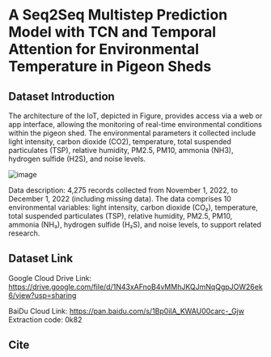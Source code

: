 # A Seq2Seq Multistep Prediction Model with TCN and Temporal Attention for Environmental Temperature in Pigeon Sheds

## Dataset Introduction

The architecture of the IoT, depicted in Figure, provides access via a web or app interface, allowing the monitoring of real-time environmental conditions within the pigeon shed. The environmental parameters it collected include light intensity, carbon dioxide (CO2), temperature, total suspended particulates (TSP), relative humidity, PM2.5, PM10, ammonia (NH3), hydrogen sulfide (H2S), and noise levels.

![image](https://github.com/user-attachments/assets/afdef11b-a3f9-4efc-a53b-3168afb8e177)

Data description: 4,275 records collected from November 1, 2022, to December 1, 2022 (including missing data). The data comprises 10 environmental variables: light intensity, carbon dioxide (CO₂), temperature, total suspended particulates (TSP), relative humidity, PM2.5, PM10, ammonia (NH₃), hydrogen sulfide (H₂S), and noise levels, to support related research.


## Dataset Link

Google Cloud Drive Link: https://drive.google.com/file/d/1N43xAFnoB4vMMhJKQJmNqQgpJOW26ek6/view?usp=sharing

BaiDu Cloud Link: https://pan.baidu.com/s/1Bp0ilA_KWAU00carc-_Gjw  Extraction code: 0k82

## Cite

